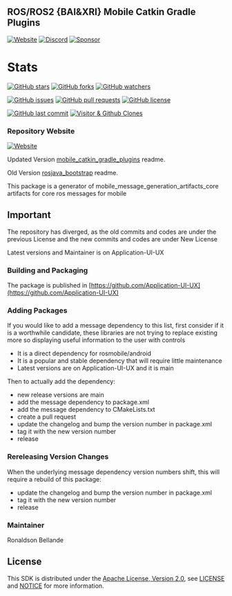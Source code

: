 ## ROS/ROS2 {BAI&XRI} Mobile Catkin Gradle Plugins 

[![Website](https://img.shields.io/badge/Visit%20our-Website-0099cc?style=for-the-badge)](https://img.shields.io/website/https/application-ui-ux.github.io/mobile_catkin_gradle_plugins?style=for-the-badge)
[![Discord](https://img.shields.io/badge/Join%20our-Discord-7289DA?logo=discord&style=for-the-badge)](https://img.shields.io/discord/https/discord.gg/Yc72nd4w?label=Join%20our%20Discord&style=for-the-badge)
[![Sponsor](https://img.shields.io/badge/Sponsor-Application%20UI%20UX%20Research-red?style=for-the-badge&logo=github)](https://github.com/sponsors/Application-UI-UX)

# Stats
[![GitHub stars](https://img.shields.io/github/stars/Application-UI-UX/mobile_catkin_gradle_plugins.svg?style=social)](https://github.com/Application-UI-UX/mobile_catkin_gradle_plugins/stargazers)
[![GitHub forks](https://img.shields.io/github/forks/Application-UI-UX/mobile_catkin_gradle_plugins.svg?style=social)](https://github.com/Application-UI-UX/mobile_catkin_gradle_plugins/network)
[![GitHub watchers](https://img.shields.io/github/watchers/Application-UI-UX/mobile_catkin_gradle_plugins.svg?style=social)](https://github.com/Application-UI-UX/mobile_catkin_gradle_plugins/watchers)

[![GitHub issues](https://img.shields.io/github/issues/Application-UI-UX/mobile_catkin_gradle_plugins.svg)](https://github.com/Application-UI-UX/mobile_catkin_gradle_plugins/issues)
[![GitHub pull requests](https://img.shields.io/github/issues-pr/Application-UI-UX/mobile_catkin_gradle_plugins.svg)](https://github.com/Application-UI-UX/mobile_catkin_gradle_plugins/pulls)
[![GitHub license](https://img.shields.io/github/license/Application-UI-UX/mobile_catkin_gradle_plugins.svg)](https://github.com/Application-UI-UX/mobile_catkin_gradle_plugins/blob/main/LICENSE)

[![GitHub last commit](https://img.shields.io/github/last-commit/Application-UI-UX/mobile_catkin_gradle_plugins.svg)](https://github.com/Application-UI-UX/mobile_catkin_gradle_plugins/commits)
[![Visitor & Github Clones](https://img.shields.io/badge/dynamic/json?color=2e8b57&label=Visitor%20%26%20GitHub%20Clones&query=$.count&url=https://api.github.com/repos/Application-UI-UX/mobile_catkin_gradle_plugins/traffic)](https://github.com/Application-UI-UX/mobile_catkin_gradle_plugins)

### Repository Website
[![Website](https://img.shields.io/website/https/application-ui-ux.github.io/mobile_catkin_gradle_plugins?down_color=red&down_message=offline&label=Repository%20Website&style=for-the-badge)](https://application-ui-ux.github.io/mobile_catkin_gradle_plugins)

Updated Version [mobile_catkin_gradle_plugins](https://github.com/Application-UI-UX/mobile_catkin_gradle_plugins) readme.

Old Version [rosjava_bootstrap](https://github.com/rosjava/rosjava_bootstrap) readme.

This package is a generator of mobile_message_generation_artifacts_core artifacts for core ros messages for mobile

## Important
The repository has diverged, as the old commits and codes are under the previous License and
the new commits and codes are under New License

Latest versions and Maintainer is on Application-UI-UX

### Building and Packaging
The package is published in [https://github.com/Application-UI-UX](https://github.com/Application-UI-UX)

### Adding Packages

If you would like to add a message dependency to this list, first consider if it is a worthwhile candidate, these libraries 
are not trying  to replace existing more so displaying useful information to the user with controls

* It is a direct dependency for rosmobile/android
* It is a popular and stable dependency that will require little maintenance
* Latest versions are on Application-UI-UX and it is main

Then to actually add the dependency:

* new release versions are main
* add the message dependency to package.xml
* add the message dependency to CMakeLists.txt
* create a pull request
* update the changelog and bump the version number in package.xml
* tag it with the new version number
* release

### Rereleasing Version Changes

When the underlying message dependency version numbers shift, this will
require a rebuild of this package:

* update the changelog and bump the version number in package.xml
* tag it with the new version number
* release

### Maintainer
Ronaldson Bellande

## License
This SDK is distributed under the [Apache License, Version 2.0](https://www.apache.org/licenses/LICENSE-2.0), see [LICENSE](https://github.com/Application-UI-UX/rosmobile_build_tools/blob/master/LICENSE) and [NOTICE](https://github.com/Application-UI-UX/mobile_catkin_gradle_plugins/blob/master/LICENSE) for more information.
